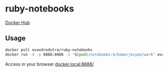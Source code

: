 # ruby-notebooks

[Docker Hub](https://hub.docker.com/r/evandrodutra/ruby-notebooks/)

## Usage

```bash
docker pull evandrodutra/ruby-notebooks
docker run -d -p 8888:8888 -v "$(pwd)/notebooks:$/home/jovyan/work" evandrodutra/ruby-notebooks start-notebook.sh --NotebookApp.token='' --NotebookApp.base_url=/
```

Access in your browser [docker.local:8888/](http://docker.local:8888/tree)
